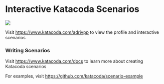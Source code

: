 # Interactive Katacoda Scenarios

[![](http://shields.katacoda.com/katacoda/adrivpp/count.svg)](https://www.katacoda.com/adrivpp "Get your profile on Katacoda.com")

Visit https://www.katacoda.com/adrivpp to view the profile and interactive scenarios

### Writing Scenarios
Visit https://www.katacoda.com/docs to learn more about creating Katacoda scenarios

For examples, visit https://github.com/katacoda/scenario-example
